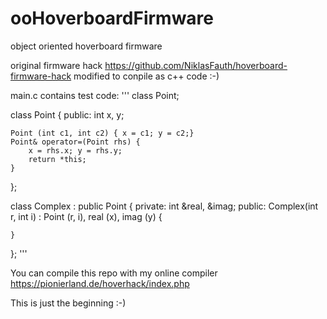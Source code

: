 # ooHoverboardFirmware
 object oriented hoverboard firmware

original firmware hack https://github.com/NiklasFauth/hoverboard-firmware-hack modified to conpile as c++ code :-)

main.c contains test code:
'''
class Point;

class Point {
public:
    int x, y;

    Point (int c1, int c2) { x = c1; y = c2;}
    Point& operator=(Point rhs) {
        x = rhs.x; y = rhs.y;
        return *this;
    }
};

class Complex : public Point {
  private: 
    int &real, &imag;
  public: 
    Complex(int r, int i) : Point (r, i), real (x), imag (y) 
    {
    	
    }

};
'''

You can compile this repo with my online compiler https://pionierland.de/hoverhack/index.php

This is just the beginning :-)
